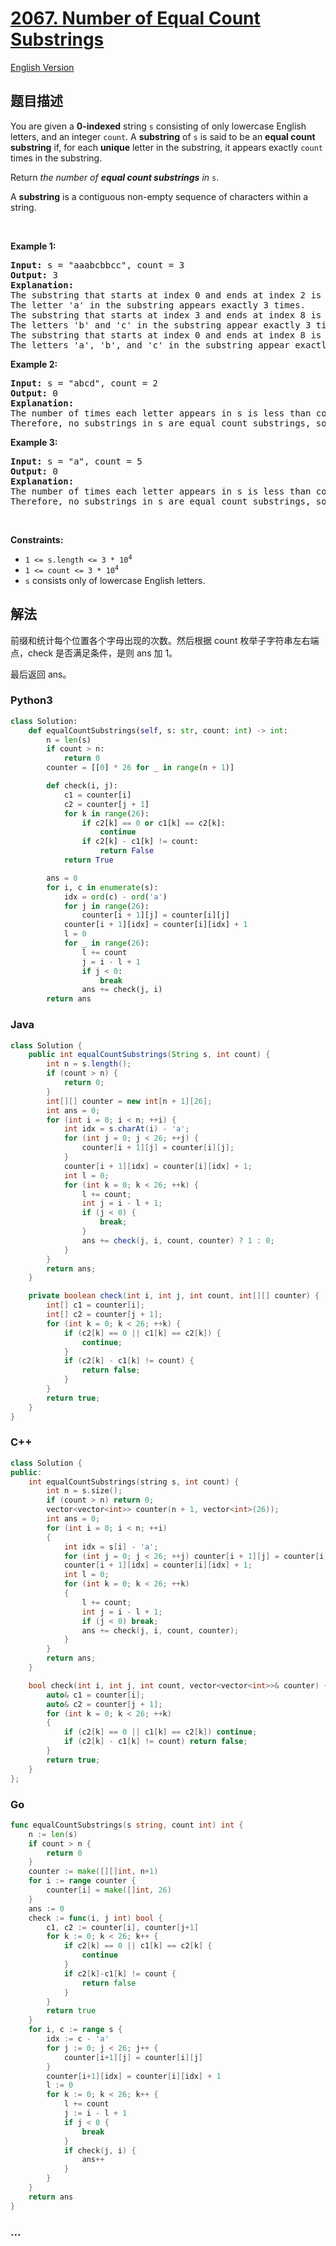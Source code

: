 # [2067. Number of Equal Count Substrings](https://leetcode.cn/problems/number-of-equal-count-substrings)

[English Version](/solution/2000-2099/2067.Number%20of%20Equal%20Count%20Substrings/README_EN.md)

## 题目描述

<!-- 这里写题目描述 -->

<p>You are given a <strong>0-indexed</strong> string <code>s</code> consisting of only lowercase English letters, and an integer <code>count</code>. A <strong>substring</strong> of <code>s</code> is said to be an <strong>equal count substring</strong> if, for each <strong>unique</strong> letter in the substring, it appears exactly <code>count</code> times in the substring.</p>

<p>Return <em>the number of <strong>equal count substrings</strong> in </em><code>s</code>.</p>

<p>A <strong>substring</strong> is a contiguous non-empty sequence of characters within a string.</p>

<p>&nbsp;</p>
<p><strong>Example 1:</strong></p>

<pre>
<strong>Input:</strong> s = &quot;aaabcbbcc&quot;, count = 3
<strong>Output:</strong> 3
<strong>Explanation:</strong>
The substring that starts at index 0 and ends at index 2 is &quot;aaa&quot;.
The letter &#39;a&#39; in the substring appears exactly 3 times.
The substring that starts at index 3 and ends at index 8 is &quot;bcbbcc&quot;.
The letters &#39;b&#39; and &#39;c&#39; in the substring appear exactly 3 times.
The substring that starts at index 0 and ends at index 8 is &quot;aaabcbbcc&quot;.
The letters &#39;a&#39;, &#39;b&#39;, and &#39;c&#39; in the substring appear exactly 3 times.
</pre>

<p><strong>Example 2:</strong></p>

<pre>
<strong>Input:</strong> s = &quot;abcd&quot;, count = 2
<strong>Output:</strong> 0
<strong>Explanation:</strong>
The number of times each letter appears in s is less than count.
Therefore, no substrings in s are equal count substrings, so return 0.
</pre>

<p><strong>Example 3:</strong></p>

<pre>
<strong>Input:</strong> s = &quot;a&quot;, count = 5
<strong>Output:</strong> 0
<strong>Explanation:</strong>
The number of times each letter appears in s is less than count.
Therefore, no substrings in s are equal count substrings, so return 0</pre>

<p>&nbsp;</p>
<p><strong>Constraints:</strong></p>

<ul>
	<li><code>1 &lt;= s.length &lt;= 3 * 10<sup>4</sup></code></li>
	<li><code>1 &lt;= count &lt;= 3 * 10<sup>4</sup></code></li>
	<li><code>s</code> consists only of lowercase English letters.</li>
</ul>

## 解法

<!-- 这里可写通用的实现逻辑 -->

前缀和统计每个位置各个字母出现的次数。然后根据 count 枚举子字符串左右端点，check 是否满足条件，是则 ans 加 1。

最后返回 ans。

<!-- tabs:start -->

### **Python3**

<!-- 这里可写当前语言的特殊实现逻辑 -->

```python
class Solution:
    def equalCountSubstrings(self, s: str, count: int) -> int:
        n = len(s)
        if count > n:
            return 0
        counter = [[0] * 26 for _ in range(n + 1)]

        def check(i, j):
            c1 = counter[i]
            c2 = counter[j + 1]
            for k in range(26):
                if c2[k] == 0 or c1[k] == c2[k]:
                    continue
                if c2[k] - c1[k] != count:
                    return False
            return True

        ans = 0
        for i, c in enumerate(s):
            idx = ord(c) - ord('a')
            for j in range(26):
                counter[i + 1][j] = counter[i][j]
            counter[i + 1][idx] = counter[i][idx] + 1
            l = 0
            for _ in range(26):
                l += count
                j = i - l + 1
                if j < 0:
                    break
                ans += check(j, i)
        return ans
```

### **Java**

<!-- 这里可写当前语言的特殊实现逻辑 -->

```java
class Solution {
    public int equalCountSubstrings(String s, int count) {
        int n = s.length();
        if (count > n) {
            return 0;
        }
        int[][] counter = new int[n + 1][26];
        int ans = 0;
        for (int i = 0; i < n; ++i) {
            int idx = s.charAt(i) - 'a';
            for (int j = 0; j < 26; ++j) {
                counter[i + 1][j] = counter[i][j];
            }
            counter[i + 1][idx] = counter[i][idx] + 1;
            int l = 0;
            for (int k = 0; k < 26; ++k) {
                l += count;
                int j = i - l + 1;
                if (j < 0) {
                    break;
                }
                ans += check(j, i, count, counter) ? 1 : 0;
            }
        }
        return ans;
    }

    private boolean check(int i, int j, int count, int[][] counter) {
        int[] c1 = counter[i];
        int[] c2 = counter[j + 1];
        for (int k = 0; k < 26; ++k) {
            if (c2[k] == 0 || c1[k] == c2[k]) {
                continue;
            }
            if (c2[k] - c1[k] != count) {
                return false;
            }
        }
        return true;
    }
}
```

### **C++**

```cpp
class Solution {
public:
    int equalCountSubstrings(string s, int count) {
        int n = s.size();
        if (count > n) return 0;
        vector<vector<int>> counter(n + 1, vector<int>(26));
        int ans = 0;
        for (int i = 0; i < n; ++i)
        {
            int idx = s[i] - 'a';
            for (int j = 0; j < 26; ++j) counter[i + 1][j] = counter[i][j];
            counter[i + 1][idx] = counter[i][idx] + 1;
            int l = 0;
            for (int k = 0; k < 26; ++k)
            {
                l += count;
                int j = i - l + 1;
                if (j < 0) break;
                ans += check(j, i, count, counter);
            }
        }
        return ans;
    }

    bool check(int i, int j, int count, vector<vector<int>>& counter) {
        auto& c1 = counter[i];
        auto& c2 = counter[j + 1];
        for (int k = 0; k < 26; ++k)
        {
            if (c2[k] == 0 || c1[k] == c2[k]) continue;
            if (c2[k] - c1[k] != count) return false;
        }
        return true;
    }
};
```

### **Go**

```go
func equalCountSubstrings(s string, count int) int {
	n := len(s)
	if count > n {
		return 0
	}
	counter := make([][]int, n+1)
	for i := range counter {
		counter[i] = make([]int, 26)
	}
	ans := 0
	check := func(i, j int) bool {
		c1, c2 := counter[i], counter[j+1]
		for k := 0; k < 26; k++ {
			if c2[k] == 0 || c1[k] == c2[k] {
				continue
			}
			if c2[k]-c1[k] != count {
				return false
			}
		}
		return true
	}
	for i, c := range s {
		idx := c - 'a'
		for j := 0; j < 26; j++ {
			counter[i+1][j] = counter[i][j]
		}
		counter[i+1][idx] = counter[i][idx] + 1
		l := 0
		for k := 0; k < 26; k++ {
			l += count
			j := i - l + 1
			if j < 0 {
				break
			}
			if check(j, i) {
				ans++
			}
		}
	}
	return ans
}
```

### **...**

```

```

<!-- tabs:end -->
